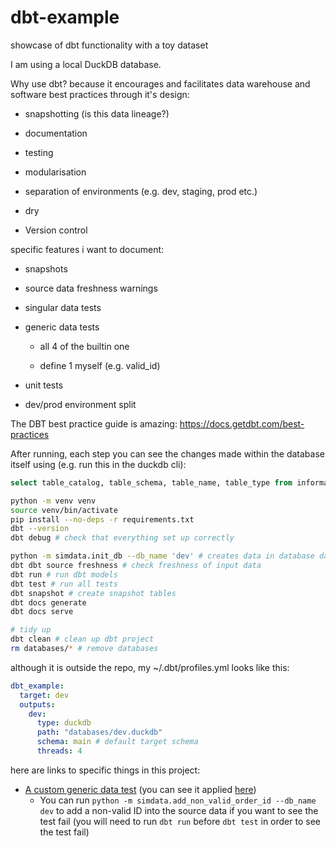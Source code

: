 # dbt-example

showcase of dbt functionality with a toy dataset

I am using a local DuckDB database.

Why use dbt? because it encourages and facilitates data warehouse and software best practices through it's design:

- snapshotting (is this data lineage?)

- documentation

- testing

- modularisation

- separation of environments (e.g. dev, staging, prod etc.)

- dry

- Version control

specific features i want to document:

- snapshots

- source data freshness warnings

- singular data tests

- generic data tests

  - all 4 of the builtin one

  - define 1 myself (e.g. valid_id)

- unit tests

- dev/prod environment split

The DBT best practice guide is amazing: <https://docs.getdbt.com/best-practices>

After running, each step you can see the changes made within the database itself using (e.g. run this in the duckdb cli):

```sql
select table_catalog, table_schema, table_name, table_type from information_schema.tables;
```

```bash
python -m venv venv
source venv/bin/activate
pip install --no-deps -r requirements.txt
dbt --version
dbt debug # check that everything set up correctly

python -m simdata.init_db --db_name 'dev' # creates data in database databases/dev.duckdb
dbt dbt source freshness # check freshness of input data
dbt run # run dbt models
dbt test # run all tests
dbt snapshot # create snapshot tables
dbt docs generate
dbt docs serve

# tidy up
dbt clean # clean up dbt project
rm databases/* # remove databases
```

although it is outside the repo, my ~/.dbt/profiles.yml looks like this:

```yaml
dbt_example:
  target: dev
  outputs:
    dev:
      type: duckdb
      path: "databases/dev.duckdb"
      schema: main # default target schema
      threads: 4
```

here are links to specific things in this project:

- [A custom generic data test](./tests/generic/test_is_valid_id.sql) (you can see it applied [here](./models/staging/data_tests.yml))
  - You can run `python -m simdata.add_non_valid_order_id --db_name dev` to add a non-valid ID into the source data if you want to see the test fail (you will need to run `dbt run` before `dbt test` in order to see the test fail)
